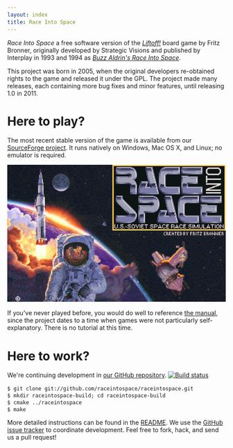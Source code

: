 ```yaml
---
layout: index
title: Race Into Space
---
```

*Race Into Space* a free software version of the [*Liftoff!*](http://boardgamegeek.com/boardgame/2853/liftoff) board game by Fritz Bronner, originally developed by Strategic Visions and published by Interplay in 1993 and 1994 as [*Buzz Aldrin's Race Into Space*](http://en.wikipedia.org/wiki/Buzz_Aldrin%27s_Race_into_Space).

This project was born in 2005, when the original developers re-obtained rights to the game and released it under the GPL. The project made many releases, each containing more bug fixes and minor features, until releasing 1.0 in 2011.

# Here to play?

The most recent stable version of the game is available from our [SourceForge project](https://sourceforge.net/projects/raceintospace/). It runs natively on Windows, Mac OS X, and Linux; no emulator is required.

![Splash screen](/images/screenshots/splash_screen.png)

If you've never played before, you would do well to reference [the manual](/images/manual.pdf), since the project dates to a time when games were not particularly self-explanatory. There is no tutorial at this time.

# Here to work?

We're continuing development in [our GitHub repository](https://github.com/raceintospace/raceintospace). <a href="https://travis-ci.org/raceintospace/raceintospace"><img class="travis" src="https://secure.travis-ci.org/raceintospace/raceintospace.png?branch=master" alt="Build status"></a>

    $ git clone git://github.com/raceintospace/raceintospace.git
    $ mkdir raceintospace-build; cd raceintospace-build
    $ cmake ../raceintospace
    $ make

More detailed instructions can be found in the [README](https://github.com/raceintospace/raceintospace#readme). We use the [GitHub issue tracker](https://github.com/raceintospace/raceintospace/issues?state=open) to coordinate development. Feel free to fork, hack, and send us a pull request!